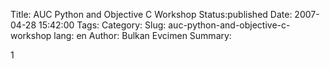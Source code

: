 Title: AUC Python and Objective C Workshop
Status:published
Date: 2007-04-28 15:42:00
Tags: 
Category: 
Slug: auc-python-and-objective-c-workshop
lang: en
Author: Bulkan Evcimen
Summary: 

1